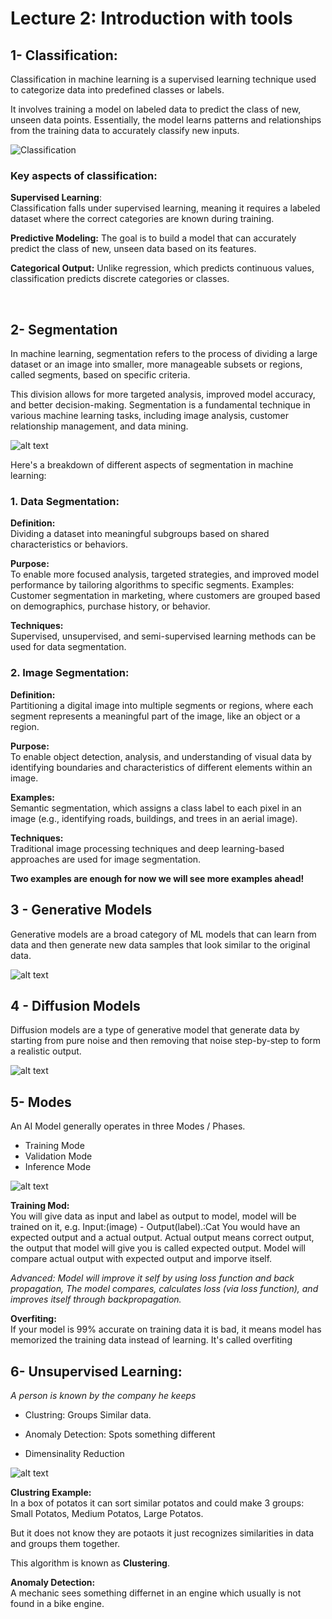 # Lecture 2: Introduction with tools

## 1- Classification:
Classification in machine learning is a supervised learning technique used to categorize data into predefined classes or labels.

It involves training a model on labeled data to predict the class of new, unseen data points. Essentially, the model learns patterns and relationships from the training data to accurately classify new inputs.
 
![Classification](image-1.png)

### Key aspects of classification:

**Supervised Learning**: <br>
Classification falls under supervised learning, meaning it requires a labeled dataset where the correct categories are known during training.

**Predictive Modeling:**
The goal is to build a model that can accurately predict the class of new, unseen data based on its features. 

**Categorical Output:**
Unlike regression, which predicts continuous values, classification predicts discrete categories or classes. 

<br>

## 2- Segmentation 

In machine learning, segmentation refers to the process of dividing a large dataset or an image into smaller, more manageable subsets or regions, called segments, based on specific criteria.

This division allows for more targeted analysis, improved model accuracy, and better decision-making. Segmentation is a fundamental technique in various machine learning tasks, including image analysis, customer relationship management, and data mining. 

![alt text](image.png)

Here's a breakdown of different aspects of segmentation in machine learning:

### 1. Data Segmentation:
**Definition:** <br>
Dividing a dataset into meaningful subgroups based on shared characteristics or behaviors.
 
**Purpose:** <br>
To enable more focused analysis, targeted strategies, and improved model performance by tailoring algorithms to specific segments. 
Examples:
Customer segmentation in marketing, where customers are grouped based on demographics, purchase history, or behavior. 

**Techniques:** <br>
Supervised, unsupervised, and semi-supervised learning methods can be used for data segmentation. 


### 2. Image Segmentation:

**Definition:** <br>
Partitioning a digital image into multiple segments or regions, where each segment represents a meaningful part of the image, like an object or a region. 

**Purpose:** <br>
To enable object detection, analysis, and understanding of visual data by identifying boundaries and characteristics of different elements within an image. 

**Examples:** <br>
Semantic segmentation, which assigns a class label to each pixel in an image (e.g., identifying roads, buildings, and trees in an aerial image). 

**Techniques:** <br>
Traditional image processing techniques and deep learning-based approaches are used for image segmentation. 

**Two examples are enough for now we will see more examples ahead!**

## 3 - Generative Models
Generative models are a broad category of ML models that can learn from data and then generate new data samples that look similar to the original data.

![alt text](image-2.png)

## 4 - Diffusion Models
Diffusion models are a type of generative model that generate data by starting from pure noise and then removing that noise step-by-step to form a realistic output.

![alt text](image-3.png)

## 5- Modes

An AI Model generally operates in three Modes / Phases.

- Training Mode
- Validation Mode
- Inference Mode

![alt text](image-4.png)

**Training Mod:** <br>
You will give data as input and label as output to model, model will be trained on it, e.g. Input:(image) - Output(label).:Cat
You would have an expected output and a actual output.
Actual output means correct output, the output that model will give you is called expected output.
Model will compare actual output with expected output and imporve itself. <br>


*Advanced: Model will improve it self by using loss function and back propagation, The model compares, calculates loss (via loss function), and improves itself through backpropagation.*
<br>

**Overfiting:** <br>
If your model is 99% accurate on training data it is bad, it means model has memorized the training data instead of learning. It's called overfiting   

## 6- Unsupervised Learning:

*A person is known by the company he keeps* 

- Clustring:
Groups Similar data.

- Anomaly Detection:
Spots something different

- Dimensinality Reduction

![alt text](image-5.png)

**Clustring Example:** <br>
 In a box of potatos it can sort similar potatos and could make 3 groups: Small Potatos, Medium Potatos, Large Potatos.

But it does not know they are potaots it just recognizes similarities in data and groups them together.

This algorithm is known as **Clustering**.

**Anomaly Detection:** <br>
A mechanic sees something differnet in an engine which usually is not found in a bike engine. 

